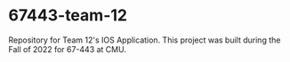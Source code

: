 # 67443-team-12
Repository for Team 12's IOS Application. This project was built during the Fall of 2022 for 67-443 at CMU.
